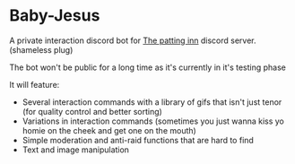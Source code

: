 # Baby-Jesus

A private interaction discord bot for [The patting inn](https://discord.gg/H6skUTA) discord server. 
(shameless plug)

The bot won't be public for a long time as it's currently in it's testing phase

It will feature:
  - Several interaction commands with a library of gifs that isn't just tenor (for quality control and better sorting)
  - Variations in interaction commands (sometimes you just wanna kiss yo homie on the cheek and get one on the mouth)
  - Simple moderation and anti-raid functions that are hard to find
  - Text and image manipulation

